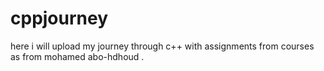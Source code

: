 # cppjourney
here i will upload my journey through c++ with assignments from courses as from mohamed abo-hdhoud .

